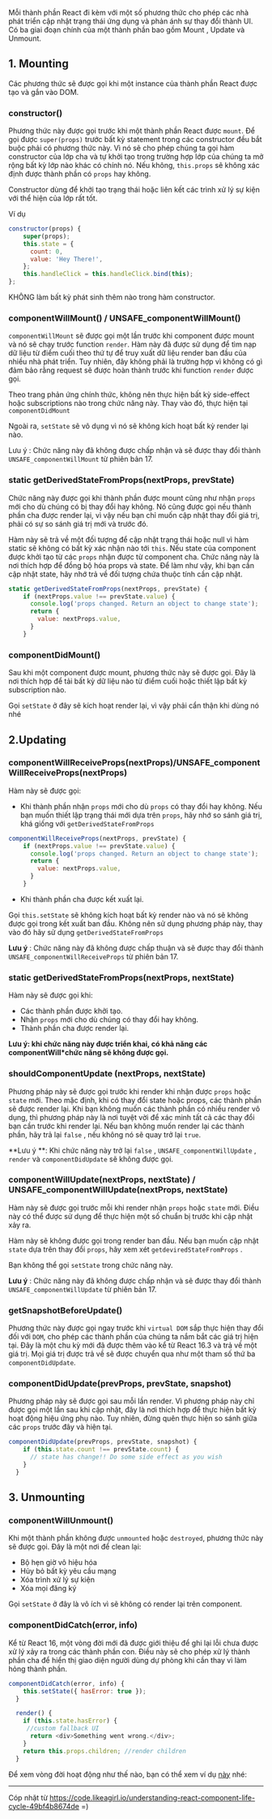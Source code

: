 Mỗi thành phần React đi kèm với một số phương thức cho phép các nhà phát triển cập nhật trạng thái ứng dụng và phản ánh sự thay đổi thành UI. Có ba giai đoạn chính của một thành phần bao gồm Mount , Update và Unmount.

## 1. Mounting
Các phương thức sẽ được gọi khi một instance của thành phần React được tạo và gắn vào DOM.
### constructor()
Phương thức này được gọi trước khi một thành phần React được `mount`. Để gọi được `super(props)` trước bất kỳ statement trong các constructor đều bắt buộc phải có phương thức này. Vì nó sẽ cho phép chúng ta gọi hàm constructor của lớp cha và tự khởi tạo trong trường hợp lớp của chúng ta mở rộng bất kỳ lớp nào khác có chính nó. Nếu không, `this.props` sẽ không xác định được thành phần có `props` hay không.

Constructor dùng để khởi tạo trạng thái hoặc liên kết các trình xử lý sự kiện với thể hiện của lớp rất tốt.

Ví dụ

```js
constructor(props) {
    super(props);
    this.state = {
      count: 0,
      value: 'Hey There!',
    };
    this.handleClick = this.handleClick.bind(this);
};
```
KHÔNG làm bất kỳ phát sinh thêm nào trong hàm constructor.

### componentWillMount() / UNSAFE_componentWillMount()

`componentWillMount` sẽ được gọi một lần trước khi component được mount và nó sẽ chạy trước function `render`. Hàm này đã được sử dụng để tìm nạp dữ liệu từ điểm cuối theo thứ tự để truy xuất dữ liệu render ban đầu của nhiều nhà phát triển. Tuy nhiên, đây không phải là trường hợp vì không có gì đảm bảo rằng request sẽ được hoàn thành trước khi function `render` được gọi.

Theo trang phản ứng chính thức, không nên thực hiện bất kỳ side-effect hoặc subscriptions nào trong chức năng này. Thay vào đó, thực hiện tại  `componentDidMount`

Ngoài ra, `setState` sẽ vô dụng vì nó sẽ không kích hoạt bất kỳ render lại nào.

Lưu ý : Chức năng này đã không được chấp nhận và sẽ được thay đổi thành `UNSAFE_componentWillMount` từ phiên bản 17.

### static getDerivedStateFromProps(nextProps, prevState)

Chức năng này được gọi khi thành phần được mount cũng như nhận `props` mới cho dù chúng có bị thay đổi hay không. Nó cũng được gọi nếu thành phần cha được render lại, vì vậy nếu bạn chỉ muốn cập nhật thay đổi giá trị, phải có sự so sánh giá trị mới và trước đó.

Hàm này sẽ trả về một đối tượng để cập nhật trạng thái hoặc null vì hàm static sẽ không có bất kỳ xác nhận nào tới `this`. Nếu state của component được khởi tạo từ các `props` nhận được từ component cha. Chức năng này là nơi thích hợp để đồng bộ hóa props và state. Để làm như vậy, khi bạn cần cập nhật state, hãy nhớ trả về đối tượng chứa thuộc tính cần cập nhật.

```js
static getDerivedStateFromProps(nextProps, prevState) {
    if (nextProps.value !== prevState.value) {
      console.log('props changed. Return an object to change state');
      return {
        value: nextProps.value,
      }
    }
```
### componentDidMount()
Sau khi một component được mount, phương thức này sẽ được gọi. Đây là nơi thích hợp để tải bất kỳ dữ liệu nào từ điểm cuối hoặc thiết lập bất kỳ subscription nào.

Gọi `setState` ở đây sẽ kích hoạt render lại, vì vậy phải cẩn thận khi dùng nó nhé
## 2.Updating

### componentWillReceiveProps(nextProps)/UNSAFE_componentWillReceiveProps(nextProps)

Hàm này sẽ được gọi:

* Khi thành phần nhận `props` mới cho dù `props` có thay đổi hay không. Nếu bạn muốn thiết lập trạng thái mới dựa trên `props`, hãy nhớ so sánh giá trị, khá giống với `getDerivedStateFromProps `
```js
componentWillReceiveProps(nextProps, prevState) {
    if (nextProps.value !== prevState.value) {
      console.log('props changed. Return an object to change state');
      return {
        value: nextProps.value,
      }
    }
```
* Khi thành phần cha được kết xuất lại.

Gọi `this.setState` sẽ không kích hoạt bất kỳ render nào và nó sẽ không được gọi trong kết xuất ban đầu. Không nên sử dụng phương pháp này, thay vào đó hãy sử dụng `getDerivedStateFromProps`

**Lưu ý** : Chức năng này đã không được chấp thuận và sẽ được thay đổi thành `UNSAFE_componentWillReceiveProps` từ phiên bản 17.

### static getDerivedStateFromProps(nextProps, nextState)
Hàm này sẽ được gọi khi:

* Các thành phần được khởi tạo.
* Nhận `props` mới cho dù chúng có thay đổi hay không.
* Thành phần cha được render lại.

**Lưu ý: khi chức năng này được triển khai, có khả năng các componentWill*chức năng sẽ không được gọi.**

### shouldComponentUpdate (nextProps, nextState)

Phương pháp này sẽ được gọi trước khi render khi nhận được `props` hoặc `state` mới. Theo mặc định, khi có thay đổi state hoặc props, các thành phần sẽ được render lại. Khi bạn không muốn các thành phần có nhiều render vô dụng, thì phương pháp này là nơi tuyệt vời để xác minh tất cả các thay đổi bạn cần trước khi render lại. Nếu bạn không muốn render lại các thành phần, hãy trả lại `false` , nếu không nó sẽ quay trở lại `true`.

**Lưu ý **: Khi chức năng này trở lại `false` , `UNSAFE_componentWillUpdate` , `render` và `componentDidUpdate` sẽ không được gọi.

### componentWillUpdate(nextProps, nextState) / UNSAFE_componentWillUpdate(nextProps, nextState)

Hàm này sẽ được gọi trước mỗi khi render nhận `props` hoặc `state` mới. Điều này có thể được sử dụng để thực hiện một số chuẩn bị trước khi cập nhật xảy ra.

Hàm này sẽ không được gọi trong render ban đầu. Nếu bạn muốn cập nhật `state` dựa trên thay đổi `props`, hãy xem xét `getdeviredStateFromProps` .

Bạn không thể gọi `setState` trong chức năng này.

**Lưu ý** : Chức năng này đã không được chấp nhận và sẽ được thay đổi thành `UNSAFE_componentWillUpdate` từ phiên bản 17.

### getSnapshotBeforeUpdate()

Phương thức này được gọi ngay trước khi `virtual DOM` sắp thực hiện thay đổi đối với `DOM`, cho phép các thành phần của chúng ta nắm bắt các giá trị hiện tại. Đây là một chu kỳ mới đã được thêm vào kể từ React 16.3 và trả về một giá trị. Mọi giá trị được trả về sẽ được chuyển qua như một tham số thứ ba `componentDidUpdate`.

### componentDidUpdate(prevProps, prevState, snapshot)
Phương pháp này sẽ được gọi sau mỗi lần render. Vì phương pháp này chỉ được gọi một lần sau khi cập nhật, đây là nơi thích hợp để thực hiện bất kỳ hoạt động hiệu ứng phụ nào. Tuy nhiên, đừng quên thực hiện so sánh giữa các `props` trước đây và hiện tại.

```js
componentDidUpdate(prevProps, prevState, snapshot) {
    if (this.state.count !== prevState.count) {
      // state has change!! Do some side effect as you wish
    }
  }
```
## 3. Unmounting
### componentWillUnmount()
Khi một thành phần không được `unmounted` hoặc `destroyed`, phương thức này sẽ được gọi. Đây là một nơi để clean lại:

* Bộ hẹn giờ vô hiệu hóa
* Hủy bỏ bất kỳ yêu cầu mạng
* Xóa trình xử lý sự kiện
* Xóa mọi đăng ký

Gọi `setState` ở đây là vô ích vì sẽ không có render lại trên component.

### componentDidCatch(error, info)

Kể từ React 16, một vòng đời mới đã được giới thiệu để ghi lại lỗi chưa được xử lý xảy ra trong các thành phần con. Điều này sẽ cho phép xử lý thành phần cha để hiển thị giao diện người dùng dự phòng khi cần thay vì làm hỏng thành phần.

```js
componentDidCatch(error, info) {
    this.setState({ hasError: true });
  }

  render() {
    if (this.state.hasError) {
     //custom fallback UI
      return <div>Something went wrong.</div>;
    }
    return this.props.children; //render children 
  }
```
Để xem vòng đời hoạt động như thế nào, bạn có thể xem ví dụ [này](https://codepen.io/Dragonza/pen/OZdoqK) nhé:
***
Cóp nhặt từ https://code.likeagirl.io/understanding-react-component-life-cycle-49bf4b8674de =)